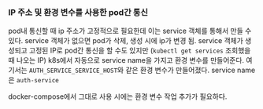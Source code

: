 ### IP 주소 및 환경 변수를 사용한 pod간 통신

pod내 통신할 때 ip 주소가 고정적으로 필요한데 이는 service 객체를 통해서 만들 수 있다.
service 객체가 없으면 pod가 삭제, 생성 시에 ip가 변경 됨.
service 객체가 생성되고 고정된 IP로 pod간 통신을 할 수도 있지만 (`kubectl get services` 조회했을 때 나오는 IP)
k8s에서 자동으로 service name을 가지고 환경 변수를 만들어준다.
여기서는 `AUTH_SERVICE_SERVICE_HOST`와 같은 환경 변수가 만들어졌다.
service name은 `auth-service`

docker-compose에서 그대로 사용 시에는 환경 변수 작업 추가가 필요하다.